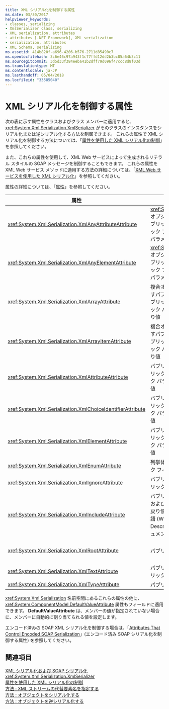 ```yaml
---
title: XML シリアル化を制御する属性
ms.date: 03/30/2017
helpviewer_keywords:
- classes, serializing
- XmlSerializer class, serializing
- XML serialization, attributes
- attributes [.NET Framework], XML serialization
- serialization, attributes
- XML Schema, serializing
ms.assetid: 414b820f-a696-4206-b576-2711d85490c7
ms.openlocfilehash: 3c6e46c97a943f1c77ffd12dd2b3bc85a64b3c11
ms.sourcegitcommit: 3d5d33f384eeba41b2dff79d096f47ccc8d8f03d
ms.translationtype: MT
ms.contentlocale: ja-JP
ms.lasthandoff: 05/04/2018
ms.locfileid: "33585040"
---
```

# <a name="attributes-that-control-xml-serialization"></a>XML シリアル化を制御する属性
次の表に示す属性をクラスおよびクラス メンバーに適用すると、<xref:System.Xml.Serialization.XmlSerializer> がそのクラスのインスタンスをシリアル化または逆シリアル化する方法を制御できます。 これらの属性で XML シリアル化を制御する方法については、「[属性を使用した XML シリアル化の制御](../../../docs/standard/serialization/controlling-xml-serialization-using-attributes.md)」を参照してください。  
  
 また、これらの属性を使用して、XML Web サービスによって生成されるリテラル スタイルの SOAP メッセージを制御することもできます。 これらの属性を XML Web サービス メソッドに適用する方法の詳細については、「[XML Web サービスを使用した XML シリアル化](../../../docs/standard/serialization/xml-serialization-with-xml-web-services.md)」を参照してください。  
  
 属性の詳細については、「[属性](../../../docs/standard/attributes/index.md)」を参照してください。  
  
|属性|対象|指定内容|  
|---------------|----------------|---------------|  
|<xref:System.Xml.Serialization.XmlAnyAttributeAttribute>|<xref:System.Xml.XmlAttribute> オブジェクトの配列を返すパブリック フィールド、パブリック プロパティ、パブリック パラメーター、または戻り値|逆シリアル化時に、スキーマで未定義のすべての XML 属性を表す <xref:System.Xml.XmlAttribute> オブジェクトを配列に挿入します。|  
|<xref:System.Xml.Serialization.XmlAnyElementAttribute>|<xref:System.Xml.XmlElement> オブジェクトの配列を返すパブリック フィールド、パブリック プロパティ、パブリック パラメーター、または戻り値|逆シリアル化時に、スキーマで未定義のすべての XML 要素を表す <xref:System.Xml.XmlElement> オブジェクトを配列に挿入します。|  
|<xref:System.Xml.Serialization.XmlArrayAttribute>|複合オブジェクトの配列を返すパブリック フィールド、パブリック プロパティ、パブリック パラメーター、または戻り値|配列のメンバーを XML 配列のメンバーとして生成します。|  
|<xref:System.Xml.Serialization.XmlArrayItemAttribute>|複合オブジェクトの配列を返すパブリック フィールド、パブリック プロパティ、パブリック パラメーター、または戻り値|配列に挿入できる派生型を指定します。 通常、<xref:System.Xml.Serialization.XmlArrayAttribute> と共に適用されます。|  
|<xref:System.Xml.Serialization.XmlAttributeAttribute>|パブリック フィールド、パブリック プロパティ、パブリック パラメーター、または戻り値|メンバーを XML 属性としてシリアル化します。|  
|<xref:System.Xml.Serialization.XmlChoiceIdentifierAttribute>|パブリック フィールド、パブリック プロパティ、パブリック パラメーター、または戻り値|列挙体を使用して、メンバーを明確に区別できるようにします。|  
|<xref:System.Xml.Serialization.XmlElementAttribute>|パブリック フィールド、パブリック プロパティ、パブリック パラメーター、または戻り値|フィールドまたはプロパティを XML 要素としてシリアル化します。|  
|<xref:System.Xml.Serialization.XmlEnumAttribute>|列挙体識別子であるパブリック フィールド|列挙体のメンバーの要素名を指定します。|  
|<xref:System.Xml.Serialization.XmlIgnoreAttribute>|パブリック プロパティとパブリック フィールド|クラスのシリアル化時に、そのクラスに含まれているプロパティまたはフィールドを無視します。|  
|<xref:System.Xml.Serialization.XmlIncludeAttribute>|パブリック派生クラス宣言、およびパブリック メソッドの戻り値 (Web サービス記述言語 (WSDL: Web Service Description Language) ドキュメント用)|シリアル化されたときにクラスが認識されるように、スキーマの生成時にそのクラスを対象に含めます。|  
|<xref:System.Xml.Serialization.XmlRootAttribute>|パブリック クラス宣言|属性ターゲットを XML ルート要素として XML シリアル化する方法を制御します。 この属性を使用して、さらに名前空間と要素名を指定できます。|  
|<xref:System.Xml.Serialization.XmlTextAttribute>|パブリック プロパティとパブリック フィールド|プロパティまたはフィールドを XML テキストとしてシリアル化します。|  
|<xref:System.Xml.Serialization.XmlTypeAttribute>|パブリック クラス宣言|XML 型の名前および名前空間を指定します。|  
  
 <xref:System.Xml.Serialization> 名前空間にあるこれらの属性の他に、<xref:System.ComponentModel.DefaultValueAttribute> 属性もフィールドに適用できます。 **DefaultValueAttribute** は、メンバーの値が指定されていない場合に、メンバーに自動的に割り当てられる値を設定します。  
  
 エンコード済みの SOAP XML シリアル化を制御する場合は、「[Attributes That Control Encoded SOAP Serialization](../../../docs/standard/serialization/attributes-that-control-encoded-soap-serialization.md)」(エンコード済み SOAP シリアル化を制御する属性) を参照してください。  
  
## <a name="see-also"></a>関連項目  
 [XML シリアル化および SOAP シリアル化](../../../docs/standard/serialization/xml-and-soap-serialization.md)  
 <xref:System.Xml.Serialization.XmlSerializer>  
 [属性を使用した XML シリアル化の制御](../../../docs/standard/serialization/controlling-xml-serialization-using-attributes.md)  
 [方法 : XML ストリームの代替要素名を指定する](../../../docs/standard/serialization/how-to-specify-an-alternate-element-name-for-an-xml-stream.md)  
 [方法 : オブジェクトをシリアル化する](../../../docs/standard/serialization/how-to-serialize-an-object.md)  
 [方法 : オブジェクトを逆シリアル化する](../../../docs/standard/serialization/how-to-deserialize-an-object.md)
